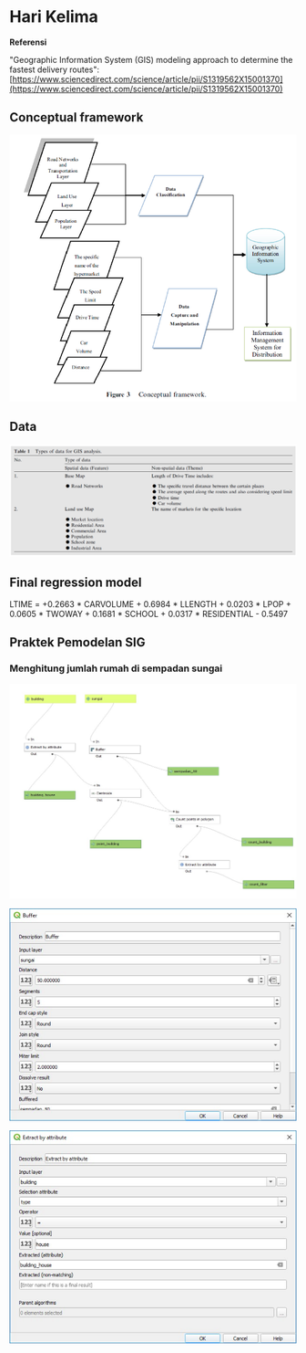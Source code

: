 # Hari Kelima

**Referensi**

"Geographic Information System (GIS) modeling approach to determine the fastest delivery routes": [https://www.sciencedirect.com/science/article/pii/S1319562X15001370](https://www.sciencedirect.com/science/article/pii/S1319562X15001370)

## Conceptual framework

![](./img/gismodel1.png) 

## Data

![](./img/gismodel2.png) 


## Final regression model


<div class="BlackBold">
<p>LTIME = +0.2663 * CARVOLUME + 0.6984 * LLENGTH + 0.0203 * LPOP + 0.0605 * TWOWAY + 0.1681 * SCHOOL + 0.0317 * RESIDENTIAL - 0.5497</p>
</div>

## Praktek Pemodelan SIG

### Menghitung jumlah rumah di sempadan sungai


![](./img/gismodel4.png)



![](./img/gismodel6.png) 


![](./img/gismodel7.png)

